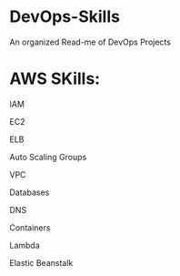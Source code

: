 # DevOps-Skills
An organized Read-me of DevOps Projects


# AWS SKills:

IAM

EC2

ELB

Auto Scaling Groups

VPC

Databases

DNS

Containers

Lambda

Elastic Beanstalk
